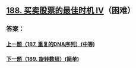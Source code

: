 ## [188. 买卖股票的最佳时机 IV](https://leetcode-cn.com/problems/best-time-to-buy-and-sell-stock-iv/)（困难）





### 答案：



#### [上一题（187. 重复的DNA序列）(中等)](https://github.com/sdwwld/leetCode/blob/master/src/main/java/com/wld/java/leetcode/leetCode0187.md)

#### [下一题（189. 旋转数组）(简单)](https://github.com/sdwwld/leetCode/blob/master/src/main/java/com/wld/java/leetcode/leetCode0189.md)
